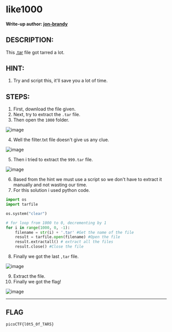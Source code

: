 # like1000
#### Write-up author: [jon-brandy](https://github.com/jon-brandy)
## DESCRIPTION:
This [.tar](https://github.com/jon-brandy/CTF-WRITE-UP/blob/642e6bcd3d5ecb293d021739e79aab8d28fb290b/Asset/like1000/1000.tar) file got tarred a lot.
## HINT:
1. Try and script this, it'll save you a lot of time.
## STEPS:
1. First, download the file given.
2. Next, try to extract the `.tar` file.
3. Then open the `1000` folder.

![image](https://user-images.githubusercontent.com/70703371/180599207-a6610f3b-3292-4b57-9486-d6fe498d334b.png)

4. Well the filter.txt file doesn't give us any clue.

![image](https://user-images.githubusercontent.com/70703371/180599321-26783f6a-8b63-4f2d-b3ea-1283d0a01372.png)

5. Then i tried to extract the `999.tar` file.

![image](https://user-images.githubusercontent.com/70703371/180599344-4ae44f91-26f2-4462-a87c-996093fa84cc.png)

6. Based from the hint we must use a script so we don't have to extract it manually and not wasting our time.
7. For this solution i used python code.

```py
import os
import tarfile

os.system("clear") 

# for loop from 1000 to 0, decrementing by 1
for i in range(1000, 0, -1): 
	filename = str(i) + '.tar' #Get the name of the file
	result = tarfile.open(filename) #Open the file
	result.extractall() # extract all the files
	result.close() #Close the file
```

8. Finally we got the last `,tar` file.

![image](https://user-images.githubusercontent.com/70703371/180599712-a55baae7-48a9-4bee-b8e6-54ca58aa787c.png)

9. Extract the file.
10. Finally we got the flag!

![image](https://user-images.githubusercontent.com/70703371/180599748-8df29493-2163-4537-bc49-2b404d5fcbed.png)


---
## FLAG

```
picoCTF{l0t5_0f_TAR5}
```
